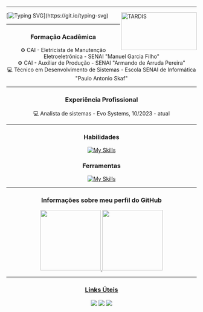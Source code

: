 <hr>
<div>
<img src="https://media1.giphy.com/media/bBUQPfg7l5kAM/giphy.gif?cid=ecf05e47pq82ka4d0ja0caa7nrq45wvmzwoistz42a32gqgu&ep=v1_gifs_search&rid=giphy.gif&ct=g" width="200px" height="100px" align="right" alt="TARDIS">

[![Typing SVG](https://readme-typing-svg.demolab.com?font=Fira+Code&size=30&duration=5000&width=600px&height=100px&color=002CF7&center=true&vCenter=true&lines=Hello+World!;Seja+bem+vindo(a)+ao+meu+perfil!)](https://git.io/typing-svg)
</div>

<hr>

<div align="center">
 
 <h3> Formação Acadêmica</h3>
 
⚙️ CAI - Eletricista de Manutenção Eletroeletrônica - SENAI "Manuel Garcia Filho"<br>
⚙️ CAI - Auxiliar de Produção - SENAI "Armando de Arruda Pereira"<br>
💻 Técnico em Desenvolvimento de Sistemas - Escola SENAI de Informática "Paulo Antonio Skaf" <br>
<hr>
 
</div>

<div align="center">
 
 <h3> Experiência Profissional</h3>
 
💻 Analista de sistemas - Evo Systems, 10/2023 - atual <br>
<hr>
 
</div>

<div align="center">
 
### Habilidades
[![My Skills](https://skillicons.dev/icons?i=cs,angular,kotlin,react,flutter)](https://skillicons.dev)
 


###  Ferramentas 
[![My Skills](https://skillicons.dev/icons?i=figma,git,vscode,visualstudio,androidstudio)](https://skillicons.dev)
</div>

 <hr>
 
 <div align="center">

 ### Informações sobre meu perfil do GitHub 

<p align = "center">
  <a href="https://github.com/GSolivier">
  <img height="160em" src="https://github-readme-stats.vercel.app/api?username=GSolivier&show_icons=true&theme=dark&include_all_commits=true&count_private=true"/>
  <img height="160em" src="https://github-readme-stats.vercel.app/api/top-langs/?username=GSolivier&layout=compact&langs_count=7&theme=dark"/>
</p>
 
 <hr>
 
 
  ### Links Úteis
 
 <div>
   <a href="https://gsolivierdev.vercel.app/" target="_blank"><img src="https://img.shields.io/badge/Portfolio-%23000000.svg?style=for-the-badge&logo=firefox&logoColor=#FF7139)"></a>
  <a href="https://www.linkedin.com/in/guilherme-sousa-oliveira/" target="_blank"><img src="https://img.shields.io/badge/-LinkedIn-%230077B5?style=for-the-badge&logo=linkedin&logoColor=white" target="_blank"></a> 
  <a href="mailto:guilhermesousa1110@gmail.com"><img src="https://img.shields.io/badge/Gmail-D14836?style=for-the-badge&logo=gmail&logoColor=white" target="_blank"></a>
 </div>
</div>
 
